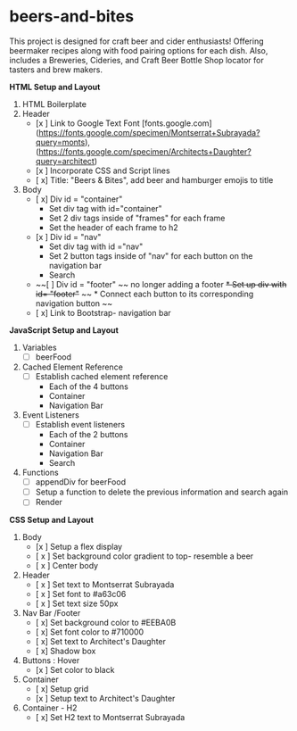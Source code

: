 # beers-and-bites

This project is designed for craft beer and cider enthusiasts! Offering beermaker recipes along with food pairing options for each dish. Also, includes a Breweries, Cideries, and Craft Beer Bottle Shop locator for tasters and brew makers.

__HTML Setup and Layout__
1. HTML Boilerplate
2. Header
   - [x ] Link to Google Text Font [fonts.google.com] (https://fonts.google.com/specimen/Montserrat+Subrayada?query=monts), (https://fonts.google.com/specimen/Architects+Daughter?query=architect)
   - [x ] Incorporate CSS and Script lines
   - [ x] Title: "Beers & Bites", add beer and hamburger emojis to title
3. Body
   - [ x] Div id = "container"
        * Set div tag with id="container" 
        * Set 2 div tags inside of "frames" for each frame
        * Set the header of each frame to h2
   - [x ] Div id = "nav" 
        * Set div tag with id ="nav"
        * Set 2 button tags inside of "nav" for each button on the navigation bar
        * Search 
    - ~~[ ] Div id = "footer" ~~ no longer adding a footer
        ~~* Set up div with id= "footer"~~
       ~~ * Connect each button to its corresponding navigation button ~~
   - [ x] Link to Bootstrap- navigation bar 

__JavaScript Setup and Layout__
1. Variables
   - [ ] beerFood
2. Cached Element Reference
   - [ ] Establish cached element reference
        * Each of the 4 buttons
        * Container
        * Navigation Bar
3. Event Listeners
    - [ ] Establish event listeners
        * Each of the 2 buttons
        * Container
        * Navigation Bar
        * Search 
4. Functions
   - [ ] appendDiv for beerFood
   - [ ] Setup a function to delete the previous information and search again
   - [ ] Render 

__CSS Setup and Layout__
1. Body
   - [x ] Setup a flex display
   - [ x ] Set background color gradient to top- resemble a beer
   - [ x ] Center body 
2.  Header
    - [ x ] Set text to Montserrat Subrayada
    - [ x ] Set font to #a63c06
    - [ x ] Set text size 50px
3. Nav Bar /Footer
   - [ x] Set background color to #EEBA0B
   - [ x] Set font color to #710000
   - [ x] Set text to Architect's Daughter
   - [ x] Shadow box
4. Buttons : Hover
   - [x ] Set color to black 
5. Container
   - [ x] Setup grid
   - [x ] Setup text to Architect's Daughter
6. Container - H2
   - [ x] Set H2 text to Montserrat Subrayada


